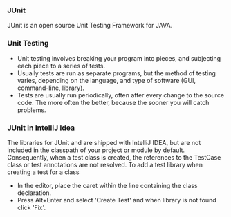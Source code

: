 ### JUnit
JUnit is an open source Unit Testing Framework for JAVA.

### Unit Testing

- Unit testing involves breaking your program into pieces, and subjecting each piece to a series of tests.
- Usually tests are run as separate programs, but the method of testing varies, depending on the language, and type of software (GUI, command-line, library).
- Tests are usually run periodically, often after every change to the source code. The more often the better, because the sooner you will catch problems.

### JUnit in IntelliJ Idea

The libraries for JUnit and are shipped with IntelliJ IDEA, but are not included in the classpath of your project or module by default. Consequently, when a test class is created, the references to the TestCase class or test annotations are not resolved.
To add a test library when creating a test for a class
 - In the editor, place the caret within the line containing the class declaration.
 - Press Alt+Enter and select 'Create Test' and when library is not found click 'Fix'. 
